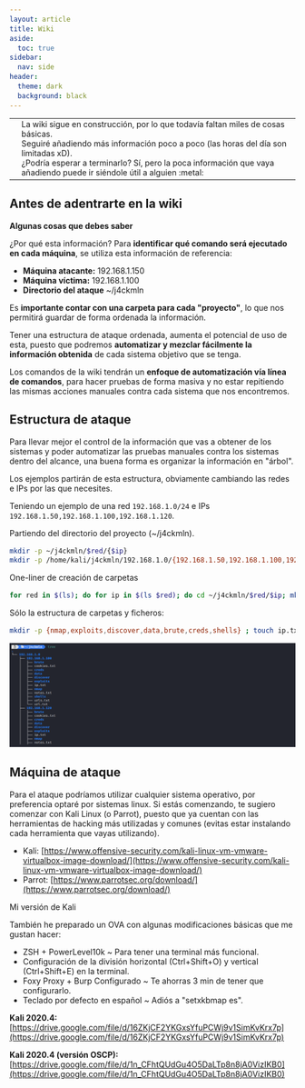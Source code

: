 ```yaml
---
layout: article
title: Wiki
aside:
  toc: true
sidebar:
  nav: side
header:
  theme: dark
  background: black
---
```


<table class="table-full">
<tr>
<td class="td-red"><b></b></td>
<td class="table-full td-light-red space-top-botton">La wiki sigue en construcción, por lo que todavía faltan miles de cosas básicas.<br>Seguiré añadiendo más información poco a poco (las horas del día son limitadas xD).<br>¿Podría esperar a terminarlo? Sí, pero la poca información que vaya añadiendo puede ir siéndole útil a alguien :metal:</td>
</tr>
</table>

<h2>Antes de adentrarte en la wiki</h2>

**Algunas cosas que debes saber**

¿Por qué esta información? Para **identificar qué comando será ejecutado en cada máquina**, se utiliza esta información de referencia: 

* **Máquina atacante:** 192.168.1.150
* **Máquina víctima:** 192.168.1.100
* **Directorio del ataque** ~/j4ckmln

Es **importante contar con una carpeta para cada "proyecto"**, lo que nos permitirá guardar de forma ordenada la información.

Tener una estructura de ataque ordenada, aumenta el potencial de uso de esta, puesto que podremos **automatizar y mezclar fácilmente la información obtenida** de cada sistema objetivo que se tenga.

Los comandos de la wiki tendrán un **enfoque de automatización vía línea de comandos**, para hacer pruebas de forma masiva y no estar repitiendo las mismas acciones manuales contra cada sistema que nos encontremos.

<h2>Estructura de ataque</h2>

Para llevar mejor el control de la información que vas a obtener de los sistemas y poder automatizar las pruebas manuales contra los sistemas dentro del alcance, una buena forma es organizar la información en "árbol".

Los ejemplos partirán de esta estructura, obviamente cambiando las redes e IPs por las que necesites.

Teniendo un ejemplo de una red `192.168.1.0/24` e IPs `192.168.1.50,192.168.1.100,192.168.1.120`.

Partiendo del directorio del proyecto (~/j4ckmln).

~~~bash
mkdir -p ~/j4ckmln/$red/{$ip}
mkdir -p /home/kali/j4ckmln/192.168.1.0/{192.168.1.50,192.168.1.100,192.168.1.120} # Ejemplo de carpeta de información de las pruebas para cada host
~~~

One-liner de creación de carpetas
~~~bash
for red in $(ls); do for ip in $(ls $red); do cd ~/j4ckmln/$red/$ip; mkdir -p {nmap,exploits,discover,data,brute,creds,shells} ; touch ip.txt notes.txt url.txt cookies.txt ; pwd | awk -F'/' '{print $NF}' >> ip.txt ; pwd | awk -F'/' '{print "http://"$NF}' > urls.txt ; pwd | awk -F'/' '{print "https://"$NF}' >> urls.txt ; cd ~/j4ckmln ; done; done
~~~

Sólo la estructura de carpetas y ficheros:
~~~bash
mkdir -p {nmap,exploits,discover,data,brute,creds,shells} ; touch ip.txt notes.txt url.txt cookies.txt
~~~

<img src="/resources/output-images/work-folder.png"/>

<h2>Máquina de ataque</h2>

Para el ataque podríamos utilizar cualquier sistema operativo, por preferencia optaré por sistemas linux. Si estás comenzando, te sugiero comenzar con Kali Linux (o Parrot), puesto que ya cuentan con las herramientas de hacking más utilizadas y comunes (evitas estar instalando cada herramienta que vayas utilizando).

* Kali: [https://www.offensive-security.com/kali-linux-vm-vmware-virtualbox-image-download/](https://www.offensive-security.com/kali-linux-vm-vmware-virtualbox-image-download/)
* Parrot: [https://www.parrotsec.org/download/](https://www.parrotsec.org/download/)

<div class="grid" id="j4ckmln-machines">
  <div class="cell cell--20 cell--lg-20 content" id="custom-table-header">Mi versión de Kali</div>
</div>

También he preparado un OVA con algunas modificaciones básicas que me gustan hacer:
* ZSH + PowerLevel10k ~ Para tener una terminal más funcional.
* Configuración de la división horizontal (Ctrl+Shift+O) y vertical (Ctrl+Shift+E) en la terminal.
* Foxy Proxy + Burp Configurado ~ Te ahorras 3 min de tener que configurarlo.
* Teclado por defecto en español ~ Adiós a "setxkbmap es".

**Kali 2020.4:** [https://drive.google.com/file/d/16ZKjCF2YKGxsYfuPCWj9v1SimKvKrx7p](https://drive.google.com/file/d/16ZKjCF2YKGxsYfuPCWj9v1SimKvKrx7p)

**Kali 2020.4 (versión OSCP):** [https://drive.google.com/file/d/1n_CFhtQUdGu4O5DaLTp8n8jA0VizIKB0](https://drive.google.com/file/d/1n_CFhtQUdGu4O5DaLTp8n8jA0VizIKB0)
